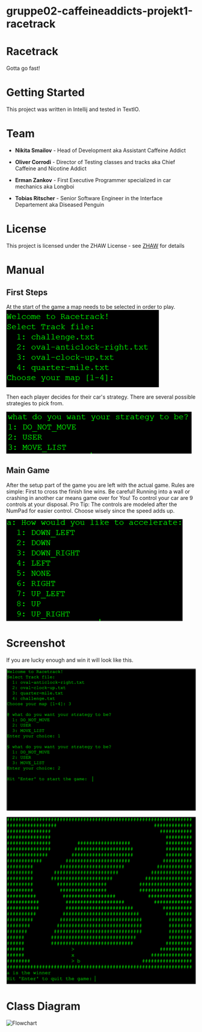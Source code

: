 # gruppe02-caffeineaddicts-projekt1-racetrack

# Racetrack

Gotta go fast!

# Getting Started

This project was written in Intellij and tested in TextIO.

# Team

* **Nikita Smailov** - Head of Development aka Assistant Caffeine Addict

* **Oliver Corrodi** - Director of Testing classes and tracks aka Chief Caffeine and Nicotine Addict

* **Erman Zankov** - First Executive Programmer specialized in car mechanics aka Longboi

* **Tobias Ritscher** - Senior Software Engineer in the Interface Departement aka Diseased Penguin

# License

This project is licensed under the ZHAW License - see [ZHAW](http://www.zhaw.ch) for details

# Manual
## First Steps ##
At the start of the game a map needs to be selected in order to play.
![Screenshot](maps.png)

Then each player decides for their car's strategy.
There are several possible strategies to pick from.

![Screenshot](strategy.png)

## Main Game ##
After the setup part of the game you are left with the actual game.
Rules are simple: First to cross the finish line wins.
Be careful! Running into a wall or crashing in another car means game over for You!
To control your car are 9 controls at your disposal.
Pro Tip: The controls are modeled after the NumPad for easier control.
Choose wisely since the speed adds up.

![Screenshot](controls.png)

# Screenshot
If you are lucky enough and win it will look like this.

![Screenshot](StartScreenShot.png)

![Screenshot](FinishScreenShot.png)

# Class Diagram

![Flowchart]()
